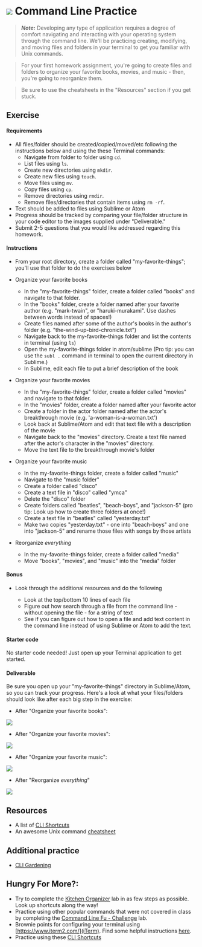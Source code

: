 

# ![](https://ga-dash.s3.amazonaws.com/production/assets/logo-9f88ae6c9c3871690e33280fcf557f33.png) Command Line Practice

> ***Note:*** Developing any type of application requires a degree of comfort navigating and interacting with your operating system through the command line. We'll be practicing creating, modifying, and moving files and folders in your terminal to get you familiar with Unix commands.

> For your first homework assignment, you're going to create files and folders to organize your favorite books, movies, and music - then, you're going to reorganize them.

> Be sure to use the cheatsheets in the "Resources" section if you get stuck.

## Exercise

#### Requirements
- All files/folder should be created/copied/moved/etc following the instructions below and using the these Terminal commands:
  - Navigate from folder to folder using `cd`.
  - List files using `ls`.
  - Create new directories using `mkdir`.
  - Create new files using `touch`.
  - Move files using `mv`.
  - Copy files using `cp`.
  - Remove directories using `rmdir`.
  - Remove files/directories that contain items using `rm -rf`.
- Text should be added to files using Sublime or Atom
- Progress should be tracked by comparing your file/folder structure in your code editor to the images supplied under "Deliverable."
- Submit 2-5 questions that you would like addressed regarding this homework.


#### Instructions

- From your root directory, create a folder called "my-favorite-things"; you'll use that folder to do the exercises below

- Organize your favorite books
  - In the "my-favorite-things" folder, create a folder called "books" and navigate to that folder.
  - In the "books" folder, create a folder named after your favorite author (e.g. "mark-twain", or "haruki-murakami". Use dashes between words instead of spaces!)
  - Create files named after some of the author's books in the author's folder (e.g. "the-wind-up-bird-chronicle.txt")
  - Navigate back to the my-favorite-things folder and list the contents in terminal (using `ls`)
  - Open the my-favorite-things folder in atom/sublime (Pro tip: you can use the `subl .` command in terminal to open the current directory in Sublime.)
  - In Sublime, edit each file to put a brief description of the book


- Organize your favorite movies

  - In the "my-favorite-things" folder, create a folder called "movies" and navigate to that folder.
  - In the "movies" folder, create a folder named after your favorite actor
  - Create a folder in the actor folder named after the actor's breakthrough movie (e.g. 'a-woman-is-a-woman.txt')
  - Look back at Sublime/Atom and edit that text file with a description of the movie
  - Navigate back to the "movies" directory. Create a text file named after the actor's character in the "movies" directory.
  - Move the text file to the breakthrough movie's folder

- Organize your favorite music

  - In the my-favorite-things folder, create a folder called "music"
  - Navigate to the "music folder"
  - Create a folder called "disco"
  - Create a text file in "disco" called "ymca"
  - Delete the "disco" folder
  - Create folders called "beatles", "beach-boys", and "jackson-5" (pro tip: Look up how to create three folders at once!)
  - Create a text file in "beatles" called "yesterday.txt"
  - Make two copies "yesterday.txt" - one into "beach-boys" and one into "jackson-5" and rename those files with songs by those artists


- Reorganize _everything_

  - In the my-favorite-things folder, create a folder called "media"
  - Move "books", "movies", and "music" into the "media" folder

#### Bonus

- Look through the additional resources and do the following

  - Look at the top/bottom 10 lines of each file
  - Figure out how search through a file from the command line - without opening the file - for a string of text
  - See if you can figure out how to open a file and add text content in the command line instead of using Sublime or Atom to add the text.


#### Starter code

No starter code needed! Just open up your Terminal application to get started.

#### Deliverable

Be sure you open up your "my-favorite-things" directory in Sublime/Atom, so you can track your progress. Here's a look at what your files/folders should look like after each big step in the exercise:

- After "Organize your favorite books":

![](screenshots/books.png)

- After "Organize your favorite movies":

![](screenshots/movie.png)

- After "Organize your favorite music":

![](screenshots/music.png)

- After "Reorganize _everything_"

![](screenshots/media.png)

## Resources
- A list of [CLI Shortcuts](https://gist.github.com/alexpchin/01caa027b825d5f98871)
- An awesome Unix command [cheatsheet](https://github.com/veltman/clmystery/blob/master/cheatsheet.md)


## Additional practice
- [CLI Gardening](https://github.com/ga-dc/cli_gardening)

## Hungry For More?:
- Try to complete the [Kitchen Organizer](labs/kitchen/README.md) lab in as few steps as possible. Look up shortcuts along the way!
- Practice using other popular commands that were not covered in class by completing the [Command Line Fu - Challenge](https://github.com/ga-wdi-exercises/command_line_fu) lab.
- Brownie points for configuring your terminal using [https://www.iterm2.com/](iTerm). Find some helpful instructions [here](http://yoderbacon.com/blog/2014/10/22/how-to-customize-iterm/).
- Practice using these [CLI Shortcuts](https://gist.github.com/alexpchin/01caa027b825d5f98871)
